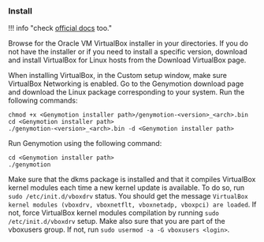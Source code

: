 ### Install

!!! info "check [official docs](https://docs.genymotion.com/latest/Content/01_Get_Started/Installation.htm) too."

Browse for the Oracle VM VirtualBox installer in your directories.
If you do not have the installer or if you need to install a specific version, download and install VirtualBox for Linux hosts from the Download VirtualBox page.

When installing VirtualBox, in the Custom setup window, make sure VirtualBox Networking is enabled.
Go to the Genymotion download page and download the Linux package corresponding to your system.
Run the following commands:

```
chmod +x <Genymotion installer path>/genymotion-<version>_<arch>.bin
cd <Genymotion installer path>
./genymotion-<version>_<arch>.bin -d <Genymotion installer path>
```

Run Genymotion using the following command:

```
cd <Genymotion installer path>
./genymotion
```

Make sure that the dkms package is installed and that it compiles VirtualBox kernel modules each time a new kernel update is available.
To do so, run `sudo /etc/init.d/vboxdrv` status. You should get the message `VirtualBox kernel modules (vboxdrv, vboxnetflt, vboxnetadp, vboxpci) are loaded`. If not, force VirtualBox kernel modules compilation by running `sudo /etc/init.d/vboxdrv` setup.
Make also sure that you are part of the vboxusers group. If not, run `sudo usermod -a -G vboxusers <login>`.
